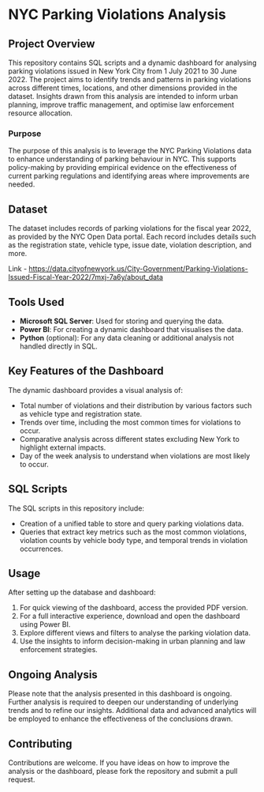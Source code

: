 # NYC Parking Violations Analysis

## Project Overview

This repository contains SQL scripts and a dynamic dashboard for analysing parking violations issued in New York City from 1 July 2021 to 30 June 2022. The project aims to identify trends and patterns in parking violations across different times, locations, and other dimensions provided in the dataset. Insights drawn from this analysis are intended to inform urban planning, improve traffic management, and optimise law enforcement resource allocation.

### Purpose

The purpose of this analysis is to leverage the NYC Parking Violations data to enhance understanding of parking behaviour in NYC. This supports policy-making by providing empirical evidence on the effectiveness of current parking regulations and identifying areas where improvements are needed.

## Dataset

The dataset includes records of parking violations for the fiscal year 2022, as provided by the NYC Open Data portal. Each record includes details such as the registration state, vehicle type, issue date, violation description, and more.

Link - https://data.cityofnewyork.us/City-Government/Parking-Violations-Issued-Fiscal-Year-2022/7mxj-7a6y/about_data

## Tools Used

- **Microsoft SQL Server**: Used for storing and querying the data.
- **Power BI**: For creating a dynamic dashboard that visualises the data.
- **Python** (optional): For any data cleaning or additional analysis not handled directly in SQL.

## Key Features of the Dashboard

The dynamic dashboard provides a visual analysis of:
- Total number of violations and their distribution by various factors such as vehicle type and registration state.
- Trends over time, including the most common times for violations to occur.
- Comparative analysis across different states excluding New York to highlight external impacts.
- Day of the week analysis to understand when violations are most likely to occur.

## SQL Scripts

The SQL scripts in this repository include:
- Creation of a unified table to store and query parking violations data.
- Queries that extract key metrics such as the most common violations, violation counts by vehicle body type, and temporal trends in violation occurrences.

## Usage

After setting up the database and dashboard:
1. For quick viewing of the dashboard, access the provided PDF version.
2. For a full interactive experience, download and open the dashboard using Power BI.
3. Explore different views and filters to analyse the parking violation data.
4. Use the insights to inform decision-making in urban planning and law enforcement strategies.

## Ongoing Analysis

Please note that the analysis presented in this dashboard is ongoing. Further analysis is required to deepen our understanding of underlying trends and to refine our insights. Additional data and advanced analytics will be employed to enhance the effectiveness of the conclusions drawn.

## Contributing

Contributions are welcome. If you have ideas on how to improve the analysis or the dashboard, please fork the repository and submit a pull request.
